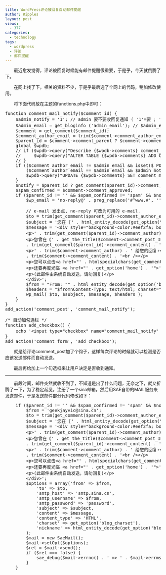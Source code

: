 ```yaml
---
title: WordPress评论被回复自动邮件提醒
author: Ripples
layout: post
views:
  - 377
categories:
  - technology
tags:
  - wordpress
  - 评论
  - 邮件提醒
---
```

<p style="text-indent: 2em;">
  最近愈发觉得，评论被回复时候能有邮件提醒很重要，于是乎，今天就倒腾了下。
</p>

<p style="text-indent: 2em;">
  在网上找了下，相关的资料不少，于是乎最后选了个网上的代码，稍加修改使用。
</p>

<p style="text-indent: 2em;">
  将下面代码放在主题的functions.php中即可：
</p>

<!--more-->

<pre class="brush:php;toolbar:false">function&nbsp;comment_mail_notify($comment_id)&nbsp;{
&nbsp;&nbsp;&nbsp;&nbsp;$admin_notify&nbsp;=&nbsp;&#39;1&#39;;&nbsp;//&nbsp;admin&nbsp;要不要收回复通知&nbsp;(&nbsp;&#39;1&#39;=要&nbsp;;&nbsp;&#39;0&#39;=不要&nbsp;)
&nbsp;&nbsp;&nbsp;&nbsp;$admin_email&nbsp;=&nbsp;get_bloginfo&nbsp;(&#39;admin_email&#39;);&nbsp;//&nbsp;$admin_email&nbsp;可改为你指定的&nbsp;e-mail.
&nbsp;&nbsp;&nbsp;&nbsp;$comment&nbsp;=&nbsp;get_comment($comment_id);
&nbsp;&nbsp;&nbsp;&nbsp;$comment_author_email&nbsp;=&nbsp;trim($comment-&gt;comment_author_email);
&nbsp;&nbsp;&nbsp;&nbsp;$parent_id&nbsp;=&nbsp;$comment-&gt;comment_parent&nbsp;?&nbsp;$comment-&gt;comment_parent&nbsp;:&nbsp;&#39;&#39;;
&nbsp;&nbsp;&nbsp;&nbsp;global&nbsp;$wpdb;
&nbsp;&nbsp;&nbsp;&nbsp;//&nbsp;if&nbsp;($wpdb-&gt;query("Describe&nbsp;{$wpdb-&gt;comments}&nbsp;comment_mail_notify")&nbsp;==&nbsp;&#39;&#39;)&nbsp;{
&nbsp;&nbsp;&nbsp;&nbsp;//&nbsp;&nbsp;&nbsp;&nbsp;&nbsp;$wpdb-&gt;query("ALTER&nbsp;TABLE&nbsp;{$wpdb-&gt;comments}&nbsp;ADD&nbsp;COLUMN&nbsp;comment_mail_notify&nbsp;TINYINT&nbsp;NOT&nbsp;NULL&nbsp;DEFAULT&nbsp;0;");
&nbsp;&nbsp;&nbsp;&nbsp;//&nbsp;}
&nbsp;&nbsp;&nbsp;&nbsp;if&nbsp;(($comment_author_email&nbsp;!=&nbsp;$admin_email&nbsp;&&&nbsp;isset($_POST[&#39;comment_mail_notify&#39;]))&nbsp;||
&nbsp;&nbsp;&nbsp;&nbsp;&nbsp;&nbsp;&nbsp;&nbsp;($comment_author_email&nbsp;==&nbsp;$admin_email&nbsp;&&&nbsp;$admin_notify&nbsp;==&nbsp;&#39;1&#39;))&nbsp;{
&nbsp;&nbsp;&nbsp;&nbsp;&nbsp;&nbsp;&nbsp;&nbsp;$wpdb-&gt;query("UPDATE&nbsp;{$wpdb-&gt;comments}&nbsp;SET&nbsp;comment_mail_notify=&#39;1&#39;&nbsp;WHERE&nbsp;comment_ID=&#39;$comment_id&#39;");
&nbsp;&nbsp;&nbsp;&nbsp;}
&nbsp;&nbsp;&nbsp;&nbsp;$notify&nbsp;=&nbsp;$parent_id&nbsp;?&nbsp;get_comment($parent_id)-&gt;comment_mail_notify&nbsp;:&nbsp;&#39;0&#39;;
&nbsp;&nbsp;&nbsp;&nbsp;$spam_confirmed&nbsp;=&nbsp;$comment-&gt;comment_approved;
&nbsp;&nbsp;&nbsp;&nbsp;if&nbsp;($parent_id&nbsp;!=&nbsp;&#39;&#39;&nbsp;&&&nbsp;$spam_confirmed&nbsp;!=&nbsp;&#39;spam&#39;&nbsp;&&&nbsp;$notify&nbsp;==&nbsp;&#39;1&#39;)&nbsp;{
&nbsp;&nbsp;&nbsp;&nbsp;&nbsp;&nbsp;&nbsp;&nbsp;$wp_email&nbsp;=&nbsp;&#39;no-reply@&#39;&nbsp;.&nbsp;preg_replace(&#39;#^www.#&#39;,&nbsp;&#39;&#39;,&nbsp;strtolower($_SERVER[&#39;SERVER_NAME&#39;]));

&nbsp;&nbsp;&nbsp;&nbsp;&nbsp;&nbsp;&nbsp;&nbsp;//&nbsp;e-mail&nbsp;发出点,&nbsp;no-reply&nbsp;可改为可用的&nbsp;e-mail.
&nbsp;&nbsp;&nbsp;&nbsp;&nbsp;&nbsp;&nbsp;&nbsp;$to&nbsp;=&nbsp;trim(get_comment($parent_id)-&gt;comment_author_email);
&nbsp;&nbsp;&nbsp;&nbsp;&nbsp;&nbsp;&nbsp;&nbsp;$subject&nbsp;=&nbsp;&#39;您在&nbsp;[&#39;&nbsp;.&nbsp;html_entity_decode(get_option("blogname"),&nbsp;ENT_QUOTES)&nbsp;.&nbsp;&#39;]&nbsp;的留言有了回复&#39;;
&nbsp;&nbsp;&nbsp;&nbsp;&nbsp;&nbsp;&nbsp;&nbsp;$message&nbsp;=&nbsp;&#39;&lt;div&nbsp;style="background-color:#eef2fa;&nbsp;border:1px&nbsp;solid&nbsp;#d8e3e8;&nbsp;color:#111;&nbsp;padding:0&nbsp;15px;&nbsp;-moz-border-radius:5px;&nbsp;-webkit-border-radius:5px;&nbsp;-khtml-border-radius:5px;"&gt;
&nbsp;&nbsp;&nbsp;&nbsp;&nbsp;&nbsp;&nbsp;&nbsp;&lt;p&gt;&#39;&nbsp;.&nbsp;trim(get_comment($parent_id)-&gt;comment_author)&nbsp;.&nbsp;&#39;,&nbsp;您好!&lt;/p&gt;
&nbsp;&nbsp;&nbsp;&nbsp;&nbsp;&nbsp;&nbsp;&nbsp;&lt;p&gt;您曾在《&#39;&nbsp;.&nbsp;get_the_title($comment-&gt;comment_post_ID)&nbsp;.&nbsp;&#39;》的留言:&lt;br&nbsp;/&gt;&#39;
&nbsp;&nbsp;&nbsp;&nbsp;&nbsp;&nbsp;&nbsp;&nbsp;.&nbsp;trim(get_comment($parent_id)-&gt;comment_content)&nbsp;.&nbsp;&#39;&lt;/p&gt;
&nbsp;&nbsp;&nbsp;&nbsp;&nbsp;&nbsp;&nbsp;&nbsp;&lt;p&gt;&#39;&nbsp;.&nbsp;trim($comment-&gt;comment_author)&nbsp;.&nbsp;&#39;&nbsp;给您的回复:&lt;br&nbsp;/&gt;&#39;
&nbsp;&nbsp;&nbsp;&nbsp;&nbsp;&nbsp;&nbsp;&nbsp;.&nbsp;trim($comment-&gt;comment_content)&nbsp;.&nbsp;&#39;&lt;br&nbsp;/&gt;&lt;/p&gt;
&nbsp;&nbsp;&nbsp;&nbsp;&nbsp;&nbsp;&nbsp;&nbsp;&lt;p&gt;您可以点击&lt;a&nbsp;href="&#39;&nbsp;.&nbsp;htmlspecialchars(get_comment_link($parent_id))&nbsp;.&nbsp;&#39;"&gt;查看回复的完整內容&lt;/a&gt;&lt;/p&gt;
&nbsp;&nbsp;&nbsp;&nbsp;&nbsp;&nbsp;&nbsp;&nbsp;&lt;p&gt;还要再度光临&nbsp;&lt;a&nbsp;href="&#39;&nbsp;.&nbsp;get_option(&#39;home&#39;)&nbsp;.&nbsp;&#39;"&gt;&#39;&nbsp;.&nbsp;get_option(&#39;blogname&#39;)&nbsp;.&nbsp;&#39;&lt;/a&gt;&lt;/p&gt;
&nbsp;&nbsp;&nbsp;&nbsp;&nbsp;&nbsp;&nbsp;&nbsp;&lt;p&gt;(此邮件由系统自动发送，请勿回复)&lt;/p&gt;
&nbsp;&nbsp;&nbsp;&nbsp;&nbsp;&nbsp;&nbsp;&nbsp;&lt;/div&gt;&#39;;
&nbsp;&nbsp;&nbsp;&nbsp;&nbsp;&nbsp;&nbsp;&nbsp;$from&nbsp;=&nbsp;"From:&nbsp;""&nbsp;.&nbsp;html_entity_decode(get_option(&#39;blogname&#39;),&nbsp;ENT_QUOTES)&nbsp;.&nbsp;""&nbsp;&lt;$wp_email&gt;";
&nbsp;&nbsp;&nbsp;&nbsp;&nbsp;&nbsp;&nbsp;&nbsp;$headers&nbsp;=&nbsp;"$fromnContent-Type:&nbsp;text/html;&nbsp;charset="&nbsp;.&nbsp;get_option(&#39;blog_charset&#39;)&nbsp;.&nbsp;"n";
&nbsp;&nbsp;&nbsp;&nbsp;&nbsp;&nbsp;&nbsp;&nbsp;wp_mail(&nbsp;$to,&nbsp;$subject,&nbsp;$message,&nbsp;$headers&nbsp;);
&nbsp;&nbsp;&nbsp;&nbsp;}
}
add_action(&#39;comment_post&#39;,&nbsp;&#39;comment_mail_notify&#39;);

/*&nbsp;自动加勾选栏&nbsp;*/
function&nbsp;add_checkbox()&nbsp;{
&nbsp;&nbsp;&nbsp;&nbsp;echo&nbsp;&#39;&lt;input&nbsp;type="checkbox"&nbsp;name="comment_mail_notify"&nbsp;id="comment_mail_notify"&nbsp;value="comment_mail_notify"&nbsp;checked="checked"&nbsp;/&gt;&lt;label&nbsp;for="comment_mail_notify"&gt;有人回复时邮件通知我&lt;/label&gt;&#39;;
}
add_action(&#39;comment_form&#39;,&nbsp;&#39;add_checkbox&#39;);</pre>

<p style="text-indent: 2em;">
  就是给评论comment_post加了个钩子，这样每次评论的时候就可以检测是否应该发送邮件而自动发送。
</p>

<p style="text-indent: 2em;">
  最后再给加上一个勾选框来让用户决定是否收到通知。
</p>

* * *

<p style="text-indent: 2em;">
  前段时间，邮件突然就收不到了，不知道是出了什么问题，无奈之下，就又折腾了一下，为了稳定起见，注册了一个sina邮箱，然后用SAE自带的MAIL服务来发送邮件，于是发送邮件部分代码修改如下：
</p>

<pre class="brush:php;toolbar:false;">&nbsp;&nbsp;&nbsp;&nbsp;if&nbsp;($parent_id&nbsp;!=&nbsp;&#39;&#39;&nbsp;&&&nbsp;$spam_confirmed&nbsp;!=&nbsp;&#39;spam&#39;&nbsp;&&&nbsp;$notify&nbsp;==&nbsp;&#39;1&#39;)&nbsp;{
&nbsp;&nbsp;&nbsp;&nbsp;&nbsp;&nbsp;&nbsp;&nbsp;$from&nbsp;=&nbsp;&#39;geekjayvic@sina.cn&#39;;
&nbsp;&nbsp;&nbsp;&nbsp;&nbsp;&nbsp;&nbsp;&nbsp;$to&nbsp;=&nbsp;trim(get_comment($parent_id)-&gt;comment_author_email);
&nbsp;&nbsp;&nbsp;&nbsp;&nbsp;&nbsp;&nbsp;&nbsp;$subject&nbsp;=&nbsp;&#39;您在&nbsp;[&#39;&nbsp;.&nbsp;html_entity_decode(get_option("blogname"),&nbsp;ENT_QUOTES)&nbsp;.&nbsp;&#39;]&nbsp;的留言有了回复&#39;;
&nbsp;&nbsp;&nbsp;&nbsp;&nbsp;&nbsp;&nbsp;&nbsp;$message&nbsp;=&nbsp;&#39;&lt;div&nbsp;style="background-color:#eef2fa;&nbsp;border:1px&nbsp;solid&nbsp;#d8e3e8;&nbsp;color:#111;&nbsp;padding:0&nbsp;15px;&nbsp;-moz-border-radius:5px;&nbsp;-webkit-border-radius:5px;&nbsp;-khtml-border-radius:5px;"&gt;
&nbsp;&nbsp;&nbsp;&nbsp;&nbsp;&nbsp;&nbsp;&nbsp;&lt;p&gt;&#39;&nbsp;.&nbsp;trim(get_comment($parent_id)-&gt;comment_author)&nbsp;.&nbsp;&#39;,&nbsp;您好!&lt;/p&gt;
&nbsp;&nbsp;&nbsp;&nbsp;&nbsp;&nbsp;&nbsp;&nbsp;&lt;p&gt;您曾在《&#39;&nbsp;.&nbsp;get_the_title($comment-&gt;comment_post_ID)&nbsp;.&nbsp;&#39;》的留言:&lt;br&nbsp;/&gt;&#39;
&nbsp;&nbsp;&nbsp;&nbsp;&nbsp;&nbsp;&nbsp;&nbsp;.&nbsp;trim(get_comment($parent_id)-&gt;comment_content)&nbsp;.&nbsp;&#39;&lt;/p&gt;
&nbsp;&nbsp;&nbsp;&nbsp;&nbsp;&nbsp;&nbsp;&nbsp;&lt;p&gt;&#39;&nbsp;.&nbsp;trim($comment-&gt;comment_author)&nbsp;.&nbsp;&#39;&nbsp;给您的回复:&lt;br&nbsp;/&gt;&#39;
&nbsp;&nbsp;&nbsp;&nbsp;&nbsp;&nbsp;&nbsp;&nbsp;.&nbsp;trim($comment-&gt;comment_content)&nbsp;.&nbsp;&#39;&lt;br&nbsp;/&gt;&lt;/p&gt;
&nbsp;&nbsp;&nbsp;&nbsp;&nbsp;&nbsp;&nbsp;&nbsp;&lt;p&gt;您可以点击&lt;a&nbsp;href="&#39;&nbsp;.&nbsp;htmlspecialchars(get_comment_link($parent_id))&nbsp;.&nbsp;&#39;"&gt;查看回复的完整內容&lt;/a&gt;&lt;/p&gt;
&nbsp;&nbsp;&nbsp;&nbsp;&nbsp;&nbsp;&nbsp;&nbsp;&lt;p&gt;还要再度光临&nbsp;&lt;a&nbsp;href="&#39;&nbsp;.&nbsp;get_option(&#39;home&#39;)&nbsp;.&nbsp;&#39;"&gt;&#39;&nbsp;.&nbsp;get_option(&#39;blogname&#39;)&nbsp;.&nbsp;&#39;&lt;/a&gt;&lt;/p&gt;
&nbsp;&nbsp;&nbsp;&nbsp;&nbsp;&nbsp;&nbsp;&nbsp;&lt;p&gt;(此邮件由系统自动发送，请勿回复)&lt;/p&gt;
&nbsp;&nbsp;&nbsp;&nbsp;&nbsp;&nbsp;&nbsp;&nbsp;&lt;/div&gt;&#39;;
&nbsp;&nbsp;&nbsp;&nbsp;&nbsp;&nbsp;&nbsp;&nbsp;$options&nbsp;=&nbsp;array(&#39;from&#39;&nbsp;=&gt;&nbsp;$from,
&nbsp;&nbsp;&nbsp;&nbsp;&nbsp;&nbsp;&nbsp;&nbsp;&nbsp;&nbsp;&nbsp;&nbsp;&#39;to&#39;&nbsp;=&gt;&nbsp;$to,
&nbsp;&nbsp;&nbsp;&nbsp;&nbsp;&nbsp;&nbsp;&nbsp;&nbsp;&nbsp;&nbsp;&nbsp;&#39;smtp_host&#39;&nbsp;=&gt;&nbsp;&#39;smtp.sina.cn&#39;,
&nbsp;&nbsp;&nbsp;&nbsp;&nbsp;&nbsp;&nbsp;&nbsp;&nbsp;&nbsp;&nbsp;&nbsp;&#39;smtp_username&#39;&nbsp;=&gt;&nbsp;$from,
&nbsp;&nbsp;&nbsp;&nbsp;&nbsp;&nbsp;&nbsp;&nbsp;&nbsp;&nbsp;&nbsp;&nbsp;&#39;smtp_password&#39;&nbsp;=&gt;&nbsp;&#39;password&#39;,
&nbsp;&nbsp;&nbsp;&nbsp;&nbsp;&nbsp;&nbsp;&nbsp;&nbsp;&nbsp;&nbsp;&nbsp;&#39;subject&#39;&nbsp;=&gt;&nbsp;$subject,
&nbsp;&nbsp;&nbsp;&nbsp;&nbsp;&nbsp;&nbsp;&nbsp;&nbsp;&nbsp;&nbsp;&nbsp;&#39;content&#39;&nbsp;=&gt;&nbsp;$message,
&nbsp;&nbsp;&nbsp;&nbsp;&nbsp;&nbsp;&nbsp;&nbsp;&nbsp;&nbsp;&nbsp;&nbsp;&#39;content_type&#39;&nbsp;=&gt;&nbsp;&#39;HTML&#39;,
&nbsp;&nbsp;&nbsp;&nbsp;&nbsp;&nbsp;&nbsp;&nbsp;&nbsp;&nbsp;&nbsp;&nbsp;&#39;charset&#39;&nbsp;=&gt;&nbsp;get_option(&#39;blog_charset&#39;),
&nbsp;&nbsp;&nbsp;&nbsp;&nbsp;&nbsp;&nbsp;&nbsp;&nbsp;&nbsp;&nbsp;&nbsp;&#39;nickname&#39;&nbsp;=&gt;&nbsp;html_entity_decode(get_option(&#39;blogname&#39;),&nbsp;ENT_QUOTES)
&nbsp;&nbsp;&nbsp;&nbsp;&nbsp;&nbsp;&nbsp;&nbsp;);
&nbsp;&nbsp;&nbsp;&nbsp;&nbsp;&nbsp;&nbsp;&nbsp;$mail&nbsp;=&nbsp;new&nbsp;SaeMail();
&nbsp;&nbsp;&nbsp;&nbsp;&nbsp;&nbsp;&nbsp;&nbsp;$mail-&gt;setOpt($options);
&nbsp;&nbsp;&nbsp;&nbsp;&nbsp;&nbsp;&nbsp;&nbsp;$ret&nbsp;=&nbsp;$mail-&gt;send();
&nbsp;&nbsp;&nbsp;&nbsp;&nbsp;&nbsp;&nbsp;&nbsp;if&nbsp;($ret&nbsp;===&nbsp;false)&nbsp;{
&nbsp;&nbsp;&nbsp;&nbsp;&nbsp;&nbsp;&nbsp;&nbsp;&nbsp;&nbsp;&nbsp;&nbsp;sae_debug($mail-&gt;errno()&nbsp;.&nbsp;&#39;&nbsp;=&gt;&nbsp;&#39;&nbsp;.&nbsp;$mail-&gt;errmsg());
&nbsp;&nbsp;&nbsp;&nbsp;&nbsp;&nbsp;&nbsp;&nbsp;}
&nbsp;&nbsp;&nbsp;&nbsp;}</pre>
